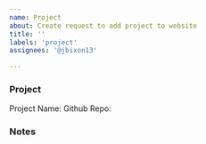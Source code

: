 ```yaml
---
name: Project
about: Create request to add project to website
title: ''
labels: 'project'
assignees: '@jbixon13'

---
```


### Project

Project Name: 
Github Repo: 

### Notes
